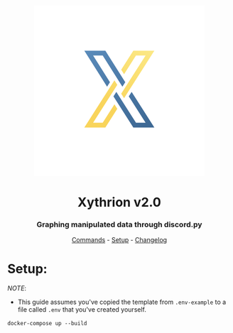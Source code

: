 <p align="center">
    <img src="/images/icon.jpg"/>
</p>
<h1 align="center">Xythrion v2.0</h1>
<h3 align="center">Graphing manipulated data through discord.py</h3>
<p align="center">
    <a href="#commands">Commands</a> -
    <a href="#setup">Setup</a> -
    <a href="#changelog">Changelog</a>
</p>


# Setup:
*NOTE*:
- This guide assumes you've copied the template from `.env-example` to a file called `.env` that you've created yourself.
```shell script
docker-compose up --build
```
